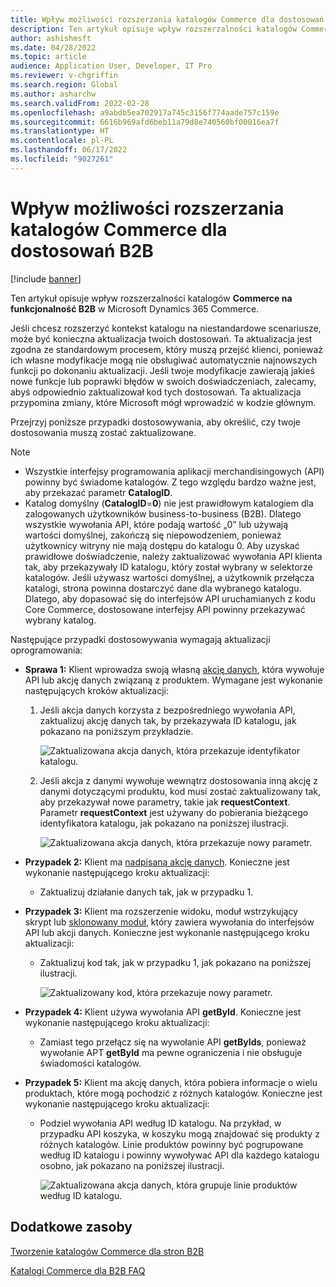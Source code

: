 ```yaml
---
title: Wpływ możliwości rozszerzania katalogów Commerce dla dostosowań B2B
description: Ten artykuł opisuje wpływ rozszerzalności katalogów Commerce na funkcjonalność B2B w Microsoft Dynamics 365 Commerce.
author: ashishmsft
ms.date: 04/28/2022
ms.topic: article
audience: Application User, Developer, IT Pro
ms.reviewer: v-chgriffin
ms.search.region: Global
ms.author: asharchw
ms.search.validFrom: 2022-02-28
ms.openlocfilehash: a9abdb5ea702917a745c3156f774aade757c159e
ms.sourcegitcommit: 6616b969afd6beb11a79d8e740560bf00016ea7f
ms.translationtype: HT
ms.contentlocale: pl-PL
ms.lasthandoff: 06/17/2022
ms.locfileid: "9027261"
---
```

# <a name="extensibility-impact-of-commerce-catalogs-for-b2b-customizations"></a>Wpływ możliwości rozszerzania katalogów Commerce dla dostosowań B2B

[!include [banner](includes/banner.md)]

Ten artykuł opisuje wpływ rozszerzalności katalogów **Commerce na funkcjonalność B2B** w Microsoft Dynamics 365 Commerce.

Jeśli chcesz rozszerzyć kontekst katalogu na niestandardowe scenariusze, może być konieczna aktualizacja twoich dostosowań. Ta aktualizacja jest zgodna ze standardowym procesem, który muszą przejść klienci, ponieważ ich własne modyfikacje mogą nie obsługiwać automatycznie najnowszych funkcji po dokonaniu aktualizacji. Jeśli twoje modyfikacje zawierają jakieś nowe funkcje lub poprawki błędów w swoich doświadczeniach, zalecamy, abyś odpowiednio zaktualizował kod tych dostosowań. Ta aktualizacja przypomina zmiany, które Microsoft mógł wprowadzić w kodzie głównym.

Przejrzyj poniższe przypadki dostosowywania, aby określić, czy twoje dostosowania muszą zostać zaktualizowane.

> [!NOTE]
> - Wszystkie interfejsy programowania aplikacji merchandisingowych (API) powinny być świadome katalogów. Z tego względu bardzo ważne jest, aby przekazać parametr **CatalogID**.
> - Katalog domyślny (**CatalogID**=**0**) nie jest prawidłowym katalogiem dla zalogowanych użytkowników business-to-business (B2B). Dlatego wszystkie wywołania API, które podają wartość „0” lub używają wartości domyślnej, zakończą się niepowodzeniem, ponieważ użytkownicy witryny nie mają dostępu do katalogu 0. Aby uzyskać prawidłowe doświadczenie, należy zaktualizować wywołania API klienta tak, aby przekazywały ID katalogu, który został wybrany w selektorze katalogów. Jeśli używasz wartości domyślnej, a użytkownik przełącza katalogi, strona powinna dostarczyć dane dla wybranego katalogu. Dlatego, aby dopasować się do interfejsów API uruchamianych z kodu Core Commerce, dostosowane interfejsy API powinny przekazywać wybrany katalog.

Następujące przypadki dostosowywania wymagają aktualizacji oprogramowania:

- **Sprawa 1:** Klient wprowadza swoją własną [akcję danych](e-commerce-extensibility/data-actions.md), która wywołuje API lub akcję danych związaną z produktem. Wymagane jest wykonanie następujących kroków aktualizacji:

    1. Jeśli akcja danych korzysta z bezpośredniego wywołania API, zaktualizuj akcję danych tak, by przekazywała ID katalogu, jak pokazano na poniższym przykładzie.

        ![Zaktualizowana akcja danych, która przekazuje identyfikator katalogu.](./media/customization1_a.png)

    1. Jeśli akcja z danymi wywołuje wewnątrz dostosowania inną akcję z danymi dotyczącymi produktu, kod musi zostać zaktualizowany tak, aby przekazywał nowe parametry, takie jak **requestContext**. Parametr **requestContext** jest używany do pobierania bieżącego identyfikatora katalogu, jak pokazano na poniższej ilustracji.

        ![Zaktualizowana akcja danych, która przekazuje nowy parametr.](./media/customization1_b.png)

- **Przypadek 2:** Klient ma [nadpisaną akcję danych](e-commerce-extensibility/data-action-overrides.md). Konieczne jest wykonanie następującego kroku aktualizacji:

    - Zaktualizuj działanie danych tak, jak w przypadku 1.

- **Przypadek 3:** Klient ma rozszerzenie widoku, moduł wstrzykujący skrypt lub [sklonowany moduł](e-commerce-extensibility/modules-overview.md#clone-a-module-library-module), który zawiera wywołania do interfejsów API lub akcji danych. Konieczne jest wykonanie następującego kroku aktualizacji:

    - Zaktualizuj kod tak, jak w przypadku 1, jak pokazano na poniższej ilustracji.

       ![Zaktualizowany kod, która przekazuje nowy parametr.](./media/customization3.png)

- **Przypadek 4:** Klient używa wywołania API **getById**. Konieczne jest wykonanie następującego kroku aktualizacji:

    - Zamiast tego przełącz się na wywołanie API **getByIds**, ponieważ wywołanie APT **getById** ma pewne ograniczenia i nie obsługuje świadomości katalogów.

- **Przypadek 5:** Klient ma akcję danych, która pobiera informacje o wielu produktach, które mogą pochodzić z różnych katalogów. Konieczne jest wykonanie następującego kroku aktualizacji:

    - Podziel wywołania API według ID katalogu. Na przykład, w przypadku API koszyka, w koszyku mogą znajdować się produkty z różnych katalogów. Linie produktów powinny być pogrupowane według ID katalogu i powinny wywoływać API dla każdego katalogu osobno, jak pokazano na poniższej ilustracji.

        ![Zaktualizowana akcja danych, która grupuje linie produktów według ID katalogu.](./media/customization5.png)

## <a name="additional-resources"></a>Dodatkowe zasoby

[Tworzenie katalogów Commerce dla stron B2B](catalogs-b2b-sites.md)

[Katalogi Commerce dla B2B FAQ](catalogs-b2b-sites-FAQ.md)
